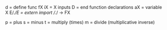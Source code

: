 d = define func fX
iX = X inputs
D = end function declarations
aX = variable X
E/.*/E = extern import /.*/ -> FX

p = plus
s = minus
t = multiply (times)
m = divide (multiplicative inverse)
